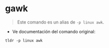 # gawk

> Este comando es un alias de `-p linux awk`.

- Ve documentación del comando original:

`tldr -p linux awk`
